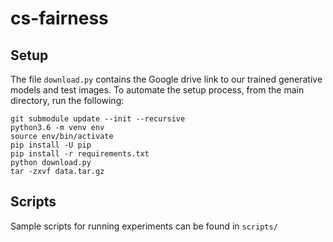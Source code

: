 # cs-fairness

## Setup
The file `download.py` contains the Google drive link to our trained generative models and test images. To automate
the setup process, from the main directory, run the following:
```
git submodule update --init --recursive
python3.6 -m venv env
source env/bin/activate
pip install -U pip
pip install -r requirements.txt
python download.py
tar -zxvf data.tar.gz
```

## Scripts
Sample scripts for running experiments can be found in `scripts/`
